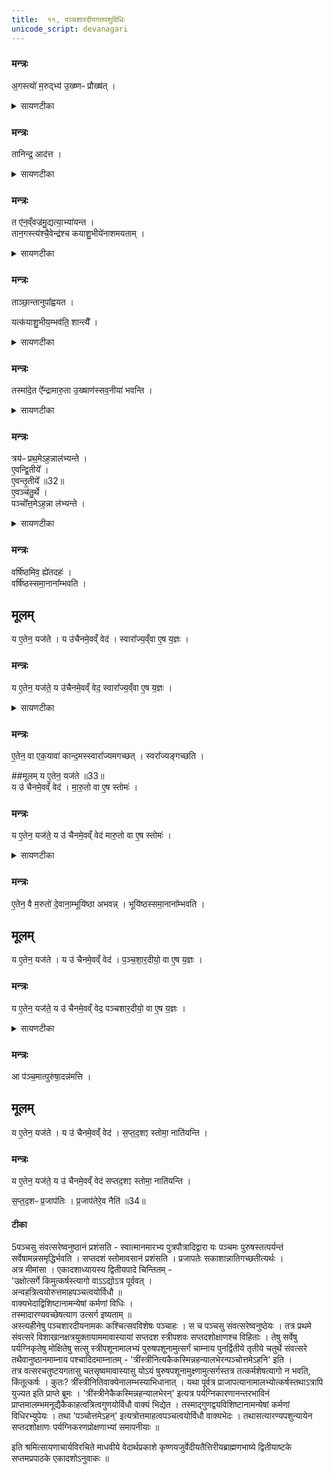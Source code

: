 ```yaml
---
title:  ११, पञ्चशारदीयगतपशुविधिः
unicode_script: devanagari
---
```



### मन्त्रः

अ॒गस्त्यो॑ म॒रुद्भ्य॑ उ॒ख्ष्णᳶ प्रौख्ष॑त् ।
<details><summary>सायणटीका</summary>

(SB) 1दशमे पञ्चशारदीयविधिरुक्तः । एकादशे तदीयपशुविधिरुच्यते । तत्रादौ सामविशेषं विधत्ते - अगस्त्यो महर्षिर्मरुत उद्दिश्य उक्ष्णः वृषभान्पशून्प्रोक्षितवान् ।
</details>

### मन्त्रः

तानिन्द्र॒ आद॑त्त ।

<details><summary>सायणटीका</summary>

तान् मरुदर्थं प्रोक्षितान्पशून् इन्द्रोऽपजहार ।
</details>

### मन्त्रः

त ए॑न॒व्ँवज्र॑मु॒द्यत्या॒भ्या॑यन्त ।   
तान॒गस्त्य॑श्चै॒वेन्द्र॑श्च कयाशु॒भीये॑नाशमयताम् ।

<details><summary>सायणटीका</summary>

तदा ते मरुतो हस्तैर्वज्रमुद्यम्यैनमिन्द्रमभिलक्ष्य हन्तुमागताः ।
</details>

### मन्त्रः
ताञ्छा॒न्तानुपा᳚ह्वयत ।     

यत्क॑याशु॒भीय॒म्भव॑ति॒ शान्त्यै᳚ ।

<details><summary>सायणटीका</summary>

तदानीमगस्त्येन्द्रौ कयाशुभीयाख्येन साम्ना तान्मरुतः शान्तानकुरुताम् ।
</details>

### मन्त्रः

तस्मा॑दे॒त ऐ᳚न्द्रामारु॒ता उ॒ख्षाण॑स्सव॒नीया॑ भवन्ति ।

<details><summary>सायणटीका</summary>

तत इन्द्रो गतक्रोधांस्तान् मरुतः स्वसमीपे समाहूतवान् । अतोऽस्मिन्पञ्चशारदीये शान्त्यर्थं कयाशुभीयं साम गायेत् ॥
</details>

### मन्त्रः

त्रय॑ᳶ प्रथ॒मेऽह॒न्नाल॑भ्यन्ते ।   
ए॒वन्द्वि॒तीये᳚ ।  
ए॒वन्तृ॒तीये᳚ ॥32॥   
ए॒वञ्च॑तु॒र्थे ।  
पञ्चो᳚त्त॒मेऽह॒न्ना ल॑भ्यन्ते ।

<details><summary>सायणटीका</summary>

2अथ पशून्विधत्ते - यस्मादिन्द्रस्य मरुतां च पशुविषयमैकमत्यं संपन्नं तस्मादैन्द्रा मारुताः कर्तव्याः । तेषां च सवनीयानां सप्तदशानामुक्ष्णां पञ्चसु दिनेषु विभज्य प्रयोगः । तत्र प्रतिदिनं पशुत्रये सति द्वावधिकाववशिष्येते । अतस्ताभ्यां सह पञ्च पशवः उत्तमेऽहन्यालभ्याः । यस्मादेतदहः समाप्तिदिनत्वादतिशयेन प्रवृद्धम् । तत्र ह्युदीच्यादिदिग्विशेषा अतिरात्रत्वेन स्तोत्रविशेषाश्च संपद्यन्ते । तस्मात्तत्र पशुबाहुल्यं युक्तम् ॥
</details>

### मन्त्रः

वर्षि॑ष्ठमिव॒ ह्ये॑तदहः॑ ।  
वर्षि॑ष्ठस्समा॒नाना᳚म्भवति ।  
## मूलम्‌
य ए॒तेन॒ यज॑ते ।
य उ॑चैनमे॒वव्ँ वेद॑ ।
स्वारा᳚ज्य॒व्ँवा ए॒ष य॒ज्ञः ।

### मन्त्रः
य ए॒तेन॒ यज॑ते॒ य उ॑चैनमे॒वव्ँ वेद॒ स्वारा᳚ज्य॒व्ँवा ए॒ष य॒ज्ञः ।
<details><summary>सायणटीका</summary>

3यजमानवेदने प्रशंसति - समानानां मध्ये वर्षिष्ठः गुणैरतिशयेन प्रवृद्धः । पञ्चशारदीयं प्रशंसति - एष पञ्चशारदीयाख्यो यज्ञः स्वराज्यस्वरूपः, तत्प्राप्तिहेतुत्वात् ।
</details>

### मन्त्रः

ए॒तेन॒ वा एक॒यावा॑ कान्द॒मस्स्वारा᳚ज्यमगच्छत् ।
स्वरा᳚ज्यङ्गच्छति ।

##मूलम्
य ए॒तेन॒ यज॑ते ॥33॥  
य उ॑ चैनमे॒वव्ँ वेद॑ ।
मा॒रु॒तो वा ए॒ष स्तोमः॑ ।


### मन्त्रः
य ए॒तेन॒ यज॑ते॒ य उ॑ चैनमे॒वव्ँ वेद॑ मारु॒तो वा ए॒ष स्तोमः॑ ।

<details><summary>सायणटीका</summary>

एतेन प्रञ्चशारदीयेनैव पुरा कान्दमो नाम कश्चिदृषिः स्वाराज्यं प्राप्तवान् । स कीदृशः? एकयावा एकेन वाहनेन यातीत्येकयावा, रथेनैव गच्छति न तु वाहनान्तरेणेत्यर्थः ॥
</details>

### मन्त्रः

ए॒तेन॒ वै म॒रुतो॑ दे॒वाना॒म्भूयि॑ष्ठा अभवन्न् ।
भूयि॑ष्ठस्समा॒नाना᳚म्भवति ।  
## मूलम्‌
य ए॒तेन॒ यज॑ते ।
य उ॑ चैनमे॒वव्ँ वेद॑ ।
प॒ञ्च॒शा॒र॒दीयो॒ वा ए॒ष य॒ज्ञः ।

### मन्त्रः
य ए॒तेन॒ यज॑ते॒ य उ॑ चैनमे॒वव्ँ वेद॒ पञ्चशार॒दीयो॒ वा ए॒ष य॒ज्ञः ।

<details><summary>सायणटीका</summary>

4यागवेदने प्रशंसति । पशुदेवतारूपमरुत्संबन्धेन क्रतुं प्रशंसति - यस्मादेतेन पञ्चशारदीयेन देवानां मध्ये मरुतः अतिशयेन बहुला अभवन् तस्मादेष त्रिवृत्पञ्चदशसप्तदशस्तोमयुक्तो यागो मारुतः । एतद्याजी तद्वेदी च समानानां मध्येऽत्यन्तबहलो भवति ॥
</details>

### मन्त्रः
आ प॑ञ्च॒मात्पुरु॑षा॒दन्न॑मत्ति ।

## मूलम्
य ए॒तेन॒ यज॑ते ।
य उ॑ चैनमे॒वव्ँ वेद॑ ।
स॒प्त॒द॒शꣵ स्तोमा॒ नाति॑यन्ति ।
### मन्त्रः
य ए॒तेन॒ यज॑ते॒ य उ॑ चैनमे॒वव्ँ वेद॑ सप्तद॒शꣵ स्तोमा॒ नाति॑यन्ति ।  

स॒प्त॒द॒शᳶ प्र॒जाप॑तिः । प्र॒जाप॑तेरे॒व नैति॑ ॥34॥  


#### टीका
5पञ्चसु संवत्सरेष्वनुष्ठानं प्रशंसति - स्वात्मानमारभ्य पुत्रपौत्रादिद्वारा यः पञ्चमः पुरुषस्तत्पर्यन्तं सर्वेषामन्नसमृद्धिर्भवति । सप्तदशं स्तोमावसानं प्रशंसति । प्रजापतेः सकाशान्नातिगच्छतीत्यर्थः ।   
अत्र मीमांसा । एकादशाध्यायस्य द्वितीयपादे चिन्तितम् -   
'उक्षोत्सर्गे किमुत्कर्षस्त्यागो वाऽऽद्योऽत्र पूर्ववत् ।  
अन्वहत्रित्वयोरुत्तमाहपञ्चत्वयोर्विधौ ॥   
वाक्यभेदाद्विशिष्टानामन्येषां कर्मणां विधिः ।  
तस्मादारण्यवच्छेषत्याग उत्सर्ग इष्यताम् ॥  
अस्त्यहीनेषु पञ्चशारदीयनामकः कश्चित्सवविशेषः पञ्चाहः । स च पञ्चसु संवत्सरेष्वनुष्ठेयः । तत्र प्रथमे संवत्सरे विशाखानक्षत्रयुक्तायाममावास्यायां सप्तदश स्त्रीपशवः सप्तदशोक्षाणश्च विहिताः । तेषु सर्वेषु पर्यग्निकृतेषु मोक्षितेषु सत्सु स्त्रीपशूनामालभ्यं पुरुषपशूनामुत्सर्गं चाम्नाय पुनर्द्वितीये तृतीये चतुर्थे संवत्सरे तथैवानुष्ठानमाम्नाय पश्चादिदमाम्नातम् - 'त्रींस्त्रीनित्यकैकस्मिन्नहन्यालभेरन्पञ्चोत्तमेऽहनि' इति ।   
तत्र वत्सरचतुष्टयगतासु चतसृष्वमावास्यासु योऽयं षुरुषपशूनामुक्ष्णामुत्सर्गस्तत्र तत्कर्मशेषत्यागो न भवति, किंतूत्कर्षः । कुतः? त्रींस्त्रीनितिवाक्येनालम्भस्याभिधानात् । यथा पूर्वत्र प्राजापत्यानामालभ्योत्कर्षस्तथाऽत्रापि युज्यत इति प्राप्ते ब्रूमः । 'त्रींस्त्रीनेकैकस्मिन्नहन्यालभेरन्' इत्यत्र पर्यग्निकारणानन्तरभाविनं प्राप्तमालम्भमनूद्यैकैकाहत्वत्रित्वगुणयोर्विधौ वाक्यं भिद्येत । तस्माद्गुणद्वयविशिष्टानामन्येषां कर्मणां विधिरभ्युपेयः । तथा 'पञ्चोत्तमेऽहन्' इत्यत्रोत्तमाहत्वपञ्चत्वयोर्विधौ वाक्यभेदः । तथासत्यारण्यपशुन्यायेन सप्तदशोक्षाणः पर्यग्निकरणप्रोक्षणाभ्यां समापनीयाः ॥

इति श्रमित्सायणाचार्यविरचिते माधवीये वेदार्थप्रकाशे कृष्णयजुर्वेदीयतैत्तिरीयब्राह्मणभाष्ये द्वितीयाष्टके सप्तमप्रपाठके एकादशोऽनुवाकः ॥  
